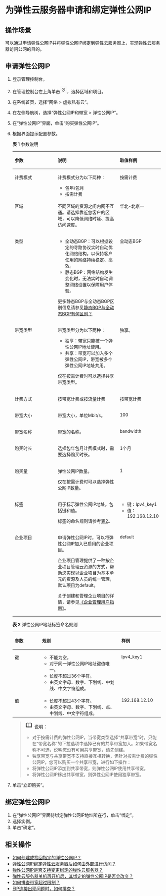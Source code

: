 # 为弹性云服务器申请和绑定弹性公网IP<a name="zh-cn_topic_0013748738"></a>

## 操作场景<a name="s974a02c09b8e44f59dcc9335de2d030a"></a>

可以通过申请弹性公网IP并将弹性公网IP绑定到弹性云服务器上，实现弹性云服务器访问公网的目的。

## 申请弹性公网IP<a name="section16739352111811"></a>

1.  登录管理控制台。
2.  在管理控制台左上角单击![](figures/icon-region.png)，选择区域和项目。
3.  在系统首页，选择“网络 \> 虚拟私有云”。
4.  在左侧导航树，选择“弹性公网IP和带宽 \> 弹性公网IP”。
5.  在“弹性公网IP”界面，单击“购买弹性公网IP”。
6.  根据界面提示配置参数。

    **表 1**  参数说明

    <a name="table44837990111658"></a>
    <table><thead align="left"><tr id="row63207427111658"><th class="cellrowborder" valign="top" width="31%" id="mcps1.2.4.1.1"><p id="p19527969111658"><a name="p19527969111658"></a><a name="p19527969111658"></a>参数</p>
    </th>
    <th class="cellrowborder" valign="top" width="44%" id="mcps1.2.4.1.2"><p id="p38261696111658"><a name="p38261696111658"></a><a name="p38261696111658"></a>说明</p>
    </th>
    <th class="cellrowborder" valign="top" width="25%" id="mcps1.2.4.1.3"><p id="p12189704111658"><a name="p12189704111658"></a><a name="p12189704111658"></a>取值样例</p>
    </th>
    </tr>
    </thead>
    <tbody><tr id="row02151409468"><td class="cellrowborder" valign="top" width="31%" headers="mcps1.2.4.1.1 "><p id="p10419756111847"><a name="p10419756111847"></a><a name="p10419756111847"></a>计费模式</p>
    </td>
    <td class="cellrowborder" valign="top" width="44%" headers="mcps1.2.4.1.2 "><p id="p29164913112213"><a name="p29164913112213"></a><a name="p29164913112213"></a>计费模式分为以下两种：</p>
    <a name="ul40900084113350"></a><a name="ul40900084113350"></a><ul id="ul40900084113350"><li>包年/包月</li><li>按需计费</li></ul>
    </td>
    <td class="cellrowborder" valign="top" width="25%" headers="mcps1.2.4.1.3 "><p id="p47201727111847"><a name="p47201727111847"></a><a name="p47201727111847"></a>按需计费</p>
    </td>
    </tr>
    <tr id="row24586407211236"><td class="cellrowborder" valign="top" width="31%" headers="mcps1.2.4.1.1 "><p id="p19951072211236"><a name="p19951072211236"></a><a name="p19951072211236"></a>区域</p>
    </td>
    <td class="cellrowborder" valign="top" width="44%" headers="mcps1.2.4.1.2 "><p id="p42342941211344"><a name="p42342941211344"></a><a name="p42342941211344"></a>不同区域的资源之间内网不互通。请选择靠近您客户的区域，可以降低网络时延、提高访问速度。</p>
    </td>
    <td class="cellrowborder" valign="top" width="25%" headers="mcps1.2.4.1.3 "><p id="p14727534142017"><a name="p14727534142017"></a><a name="p14727534142017"></a>华北-北京一</p>
    </td>
    </tr>
    <tr id="row65243563111847"><td class="cellrowborder" valign="top" width="31%" headers="mcps1.2.4.1.1 "><p id="p50321163111847"><a name="p50321163111847"></a><a name="p50321163111847"></a>类型</p>
    </td>
    <td class="cellrowborder" valign="top" width="44%" headers="mcps1.2.4.1.2 "><a name="ul1206270693355"></a><a name="ul1206270693355"></a><ul id="ul1206270693355"><li>全动态BGP：可以根据设定的寻路协议实时自动优化网络结构，以保持客户使用的网络持续稳定、高效。</li><li>静态BGP：网络结构发生变化时，无法实时自动调整网络设置以保障用户体验。</li></ul>
    <p id="p466726161319"><a name="p466726161319"></a><a name="p466726161319"></a>更多静态BGP与全动态BGP区别信息请参见<a href="https://support.huaweicloud.com/vpc_faq/faq_bandwidth_0008.html" target="_blank" rel="noopener noreferrer">静态BGP与全动态BGP有何区别？</a></p>
    </td>
    <td class="cellrowborder" valign="top" width="25%" headers="mcps1.2.4.1.3 "><p id="p48649567111847"><a name="p48649567111847"></a><a name="p48649567111847"></a>全动态BGP</p>
    </td>
    </tr>
    <tr id="row1919105895410"><td class="cellrowborder" valign="top" width="31%" headers="mcps1.2.4.1.1 "><p id="p33495085114647"><a name="p33495085114647"></a><a name="p33495085114647"></a>带宽类型</p>
    </td>
    <td class="cellrowborder" valign="top" width="44%" headers="mcps1.2.4.1.2 "><p id="p6450524511474"><a name="p6450524511474"></a><a name="p6450524511474"></a>带宽类型分为以下两种：</p>
    <a name="ul2039802123533"></a><a name="ul2039802123533"></a><ul id="ul2039802123533"><li>独享：带宽只能被一个弹性公网IP地址使用。</li><li>共享：带宽可以加入多个弹性公网IP，带宽被多个弹性公网IP地址共用。</li></ul>
    <p id="p122215811232"><a name="p122215811232"></a><a name="p122215811232"></a>仅在按需计费时可以选择共享带宽类型。</p>
    </td>
    <td class="cellrowborder" valign="top" width="25%" headers="mcps1.2.4.1.3 "><p id="p46834114114647"><a name="p46834114114647"></a><a name="p46834114114647"></a>独享。</p>
    </td>
    </tr>
    <tr id="row1961101617517"><td class="cellrowborder" valign="top" width="31%" headers="mcps1.2.4.1.1 "><p id="p44298631124245"><a name="p44298631124245"></a><a name="p44298631124245"></a>计费方式</p>
    </td>
    <td class="cellrowborder" valign="top" width="44%" headers="mcps1.2.4.1.2 "><p id="p2244102212432"><a name="p2244102212432"></a><a name="p2244102212432"></a>按带宽计费或按流量计费</p>
    </td>
    <td class="cellrowborder" valign="top" width="25%" headers="mcps1.2.4.1.3 "><p id="p61941702124245"><a name="p61941702124245"></a><a name="p61941702124245"></a>按带宽计费</p>
    </td>
    </tr>
    <tr id="row20646132810552"><td class="cellrowborder" valign="top" width="31%" headers="mcps1.2.4.1.1 "><p id="p60664281114521"><a name="p60664281114521"></a><a name="p60664281114521"></a>带宽大小</p>
    </td>
    <td class="cellrowborder" valign="top" width="44%" headers="mcps1.2.4.1.2 "><p id="p6134036111658"><a name="p6134036111658"></a><a name="p6134036111658"></a>带宽大小，单位Mbit/s。</p>
    </td>
    <td class="cellrowborder" valign="top" width="25%" headers="mcps1.2.4.1.3 "><p id="p27094928111658"><a name="p27094928111658"></a><a name="p27094928111658"></a>100</p>
    </td>
    </tr>
    <tr id="row47841952111658"><td class="cellrowborder" valign="top" width="31%" headers="mcps1.2.4.1.1 "><p id="p49992880111658"><a name="p49992880111658"></a><a name="p49992880111658"></a>带宽名称</p>
    </td>
    <td class="cellrowborder" valign="top" width="44%" headers="mcps1.2.4.1.2 "><p id="p44897586111658"><a name="p44897586111658"></a><a name="p44897586111658"></a>带宽的名称。</p>
    </td>
    <td class="cellrowborder" valign="top" width="25%" headers="mcps1.2.4.1.3 "><p id="p12825835111658"><a name="p12825835111658"></a><a name="p12825835111658"></a>bandwidth</p>
    </td>
    </tr>
    <tr id="row51190584211858"><td class="cellrowborder" valign="top" width="31%" headers="mcps1.2.4.1.1 "><p id="p1546328421192"><a name="p1546328421192"></a><a name="p1546328421192"></a>购买时长</p>
    </td>
    <td class="cellrowborder" valign="top" width="44%" headers="mcps1.2.4.1.2 "><p id="p4456648021192"><a name="p4456648021192"></a><a name="p4456648021192"></a>选择包年包月计费模式时，需要选择购买时长。</p>
    </td>
    <td class="cellrowborder" valign="top" width="25%" headers="mcps1.2.4.1.3 "><p id="p5311508821192"><a name="p5311508821192"></a><a name="p5311508821192"></a>1个月</p>
    </td>
    </tr>
    <tr id="row42527768111658"><td class="cellrowborder" valign="top" width="31%" headers="mcps1.2.4.1.1 "><p id="p14351203105414"><a name="p14351203105414"></a><a name="p14351203105414"></a>购买量</p>
    </td>
    <td class="cellrowborder" valign="top" width="44%" headers="mcps1.2.4.1.2 "><p id="p53139340111658"><a name="p53139340111658"></a><a name="p53139340111658"></a>弹性公网IP数量。</p>
    <p id="p61082105123730"><a name="p61082105123730"></a><a name="p61082105123730"></a>仅在按需计费时可以选择弹性公网IP数量。</p>
    </td>
    <td class="cellrowborder" valign="top" width="25%" headers="mcps1.2.4.1.3 "><p id="p9319283111658"><a name="p9319283111658"></a><a name="p9319283111658"></a>1</p>
    </td>
    </tr>
    <tr id="row2882753155310"><td class="cellrowborder" valign="top" width="31%" headers="mcps1.2.4.1.1 "><p id="p48192945195617"><a name="p48192945195617"></a><a name="p48192945195617"></a>标签</p>
    </td>
    <td class="cellrowborder" valign="top" width="44%" headers="mcps1.2.4.1.2 "><p id="p11314500195617"><a name="p11314500195617"></a><a name="p11314500195617"></a>用于标示弹性公网IP地址。包括键和值。</p>
    <p id="p60989264195617"><a name="p60989264195617"></a><a name="p60989264195617"></a>标签的命名规则请参考<a href="#table36606052153313">表2</a>。</p>
    </td>
    <td class="cellrowborder" valign="top" width="25%" headers="mcps1.2.4.1.3 "><a name="ul35105694195617"></a><a name="ul35105694195617"></a><ul id="ul35105694195617"><li>键：Ipv4_key1</li><li>值：192.168.12.10</li></ul>
    </td>
    </tr>
    <tr id="row17886175710398"><td class="cellrowborder" valign="top" width="31%" headers="mcps1.2.4.1.1 "><p id="p128872057193916"><a name="p128872057193916"></a><a name="p128872057193916"></a>企业项目</p>
    </td>
    <td class="cellrowborder" valign="top" width="44%" headers="mcps1.2.4.1.2 "><p id="p4358158104112"><a name="p4358158104112"></a><a name="p4358158104112"></a>申请弹性公网IP时，可以将弹性公网IP加入已启用的企业项目。</p>
    <p id="p335916813413"><a name="p335916813413"></a><a name="p335916813413"></a>企业项目管理提供了一种按企业项目管理云资源的方式，帮助您实现以企业项目为基本单元的资源及人员的统一管理，默认项目为default。</p>
    <p id="p101101523810"><a name="p101101523810"></a><a name="p101101523810"></a>关于创建和管理企业项目的详情，请参见<a href="https://support.huaweicloud.com/usermanual-em/zh-cn_topic_0131965280.html" target="_blank" rel="noopener noreferrer">《企业管理用户指南》</a>。</p>
    </td>
    <td class="cellrowborder" valign="top" width="25%" headers="mcps1.2.4.1.3 "><p id="p688765711391"><a name="p688765711391"></a><a name="p688765711391"></a>default</p>
    </td>
    </tr>
    </tbody>
    </table>

    **表 2**  弹性公网IP地址标签命名规则

    <a name="table36606052153313"></a>
    <table><thead align="left"><tr id="zh-cn_topic_0068145818_rd57708e01e6443a9805ca72f554fae7f"><th class="cellrowborder" valign="top" width="18.54%" id="mcps1.2.4.1.1"><p id="zh-cn_topic_0068145818_abc7708d69440476086850b219c70efa8"><a name="zh-cn_topic_0068145818_abc7708d69440476086850b219c70efa8"></a><a name="zh-cn_topic_0068145818_abc7708d69440476086850b219c70efa8"></a>参数</p>
    </th>
    <th class="cellrowborder" valign="top" width="53.39%" id="mcps1.2.4.1.2"><p id="zh-cn_topic_0068145818_a0df2f83c3277432ab05b525e4ffb1c2c"><a name="zh-cn_topic_0068145818_a0df2f83c3277432ab05b525e4ffb1c2c"></a><a name="zh-cn_topic_0068145818_a0df2f83c3277432ab05b525e4ffb1c2c"></a>规则</p>
    </th>
    <th class="cellrowborder" valign="top" width="28.07%" id="mcps1.2.4.1.3"><p id="zh-cn_topic_0068145818_a902e732241f94e96b0b1b718cf7ed639"><a name="zh-cn_topic_0068145818_a902e732241f94e96b0b1b718cf7ed639"></a><a name="zh-cn_topic_0068145818_a902e732241f94e96b0b1b718cf7ed639"></a>样例</p>
    </th>
    </tr>
    </thead>
    <tbody><tr id="zh-cn_topic_0068145818_r95612b479088487b99e620f90b71f798"><td class="cellrowborder" valign="top" width="18.54%" headers="mcps1.2.4.1.1 "><p id="zh-cn_topic_0068145818_a7694a48138124d1daf3804556a27bfd6"><a name="zh-cn_topic_0068145818_a7694a48138124d1daf3804556a27bfd6"></a><a name="zh-cn_topic_0068145818_a7694a48138124d1daf3804556a27bfd6"></a>键</p>
    </td>
    <td class="cellrowborder" valign="top" width="53.39%" headers="mcps1.2.4.1.2 "><a name="zh-cn_topic_0068145818_uac40e19ce4ac49d0913d48b334564c45"></a><a name="zh-cn_topic_0068145818_uac40e19ce4ac49d0913d48b334564c45"></a><ul id="zh-cn_topic_0068145818_uac40e19ce4ac49d0913d48b334564c45"><li>不能为空。</li><li>对于同一弹性公网IP地址键值唯一。</li><li>长度不超过36个字符。</li><li>由英文字母、数字、下划线、中划线、中文字符组成。</li></ul>
    </td>
    <td class="cellrowborder" valign="top" width="28.07%" headers="mcps1.2.4.1.3 "><p id="zh-cn_topic_0068145818_a1a10de6d67c04555a3508a8cdc3500e7"><a name="zh-cn_topic_0068145818_a1a10de6d67c04555a3508a8cdc3500e7"></a><a name="zh-cn_topic_0068145818_a1a10de6d67c04555a3508a8cdc3500e7"></a>Ipv4_key1</p>
    </td>
    </tr>
    <tr id="zh-cn_topic_0068145818_r32a79d8bde844fda8a6254383317e58f"><td class="cellrowborder" valign="top" width="18.54%" headers="mcps1.2.4.1.1 "><p id="zh-cn_topic_0068145818_a1ebd1dda592448d49631c7f099519113"><a name="zh-cn_topic_0068145818_a1ebd1dda592448d49631c7f099519113"></a><a name="zh-cn_topic_0068145818_a1ebd1dda592448d49631c7f099519113"></a>值</p>
    </td>
    <td class="cellrowborder" valign="top" width="53.39%" headers="mcps1.2.4.1.2 "><a name="zh-cn_topic_0068145818_uaf17b1ea9b9a4e58b95cafefa2898283"></a><a name="zh-cn_topic_0068145818_uaf17b1ea9b9a4e58b95cafefa2898283"></a><ul id="zh-cn_topic_0068145818_uaf17b1ea9b9a4e58b95cafefa2898283"><li>长度不超过43个字符。</li><li>由英文字母、数字、下划线、点、中划线、中文字符组成。</li></ul>
    </td>
    <td class="cellrowborder" valign="top" width="28.07%" headers="mcps1.2.4.1.3 "><p id="zh-cn_topic_0068145818_a21a035aeb72143f5ab0fd45a08248d08"><a name="zh-cn_topic_0068145818_a21a035aeb72143f5ab0fd45a08248d08"></a><a name="zh-cn_topic_0068145818_a21a035aeb72143f5ab0fd45a08248d08"></a>192.168.12.10</p>
    </td>
    </tr>
    </tbody>
    </table>

    >![](public_sys-resources/icon-note.gif) **说明：**   
    >-   对于按需计费的弹性公网IP，当带宽类型选择“共享带宽”时，只能在“带宽名称”的下拉选项中选择已有的共享带宽加入。如果带宽名称不可选，说明您没有可用共享带宽，请先创建。  
    >-   独享带宽与共享带宽不支持直接互相转换，但针对按需计费的弹性公网IP，您可以购买一个共享带宽，进行如下操作：  
    >    -   将弹性公网IP添加到共享带宽，则弹性公网IP使用共享带宽。  
    >    -   将弹性公网IP移出共享带宽，则弹性公网IP使用独享带宽。  

7.  单击“立即购买”。

## 绑定弹性公网IP<a name="section6234163111911"></a>

1.  在“弹性公网IP”界面待绑定弹性公网IP地址所在行，单击“绑定”。
2.  选择实例。
3.  单击“确定”。

## 相关操作<a name="section10852154514166"></a>

-   [如何创建或找回指定的弹性公网IP？](https://support.huaweicloud.com/vpc_faq/faq_eip_0002.html)
-   [弹性公网IP绑定弹性云服务器后如何由外部进行访问？](https://support.huaweicloud.com/vpc_faq/vpc_faq_0020.html)
-   [弹性公网IP是否支持变更绑定的弹性云服务器？](https://support.huaweicloud.com/vpc_faq/faq_eip_0005.html)
-   [弹性云服务器关机再开机后，其绑定的弹性公网IP是否会改变？](https://support.huaweicloud.com/vpc_faq/faq_eip_0006.html)
-   [如何排查带宽超过限制？](https://support.huaweicloud.com/vpc_faq/faq_bandwidth_0002.html)
-   [EIP连接出现问题时，如何排查？](https://support.huaweicloud.com/vpc_faq/vpc_faq_0085.html)

